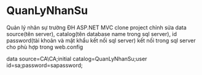 # QuanLyNhanSu
Quản lý nhân sự trường ĐH ASP.NET MVC
clone project
 chỉnh sửa data source(tên server), catalog(tên database name trong sql server),
 id password(tài khoản và mật khẩu kết nối sql server) kết nối trong sql server cho phù hợp trong web.config
 
 data source=CA\CA;initial catalog=QuanLyNhanSu;user id=sa;password=sapassword;
